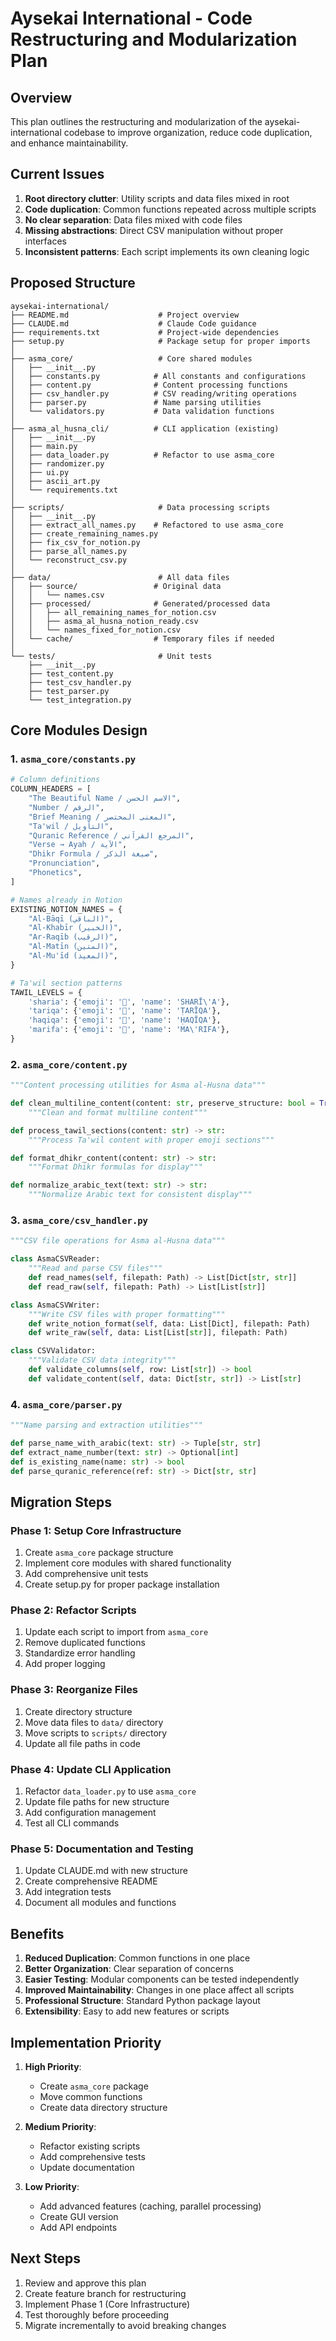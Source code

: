 # Aysekai International - Code Restructuring and Modularization Plan

## Overview
This plan outlines the restructuring and modularization of the aysekai-international codebase to improve organization, reduce code duplication, and enhance maintainability.

## Current Issues
1. **Root directory clutter**: Utility scripts and data files mixed in root
2. **Code duplication**: Common functions repeated across multiple scripts
3. **No clear separation**: Data files mixed with code files
4. **Missing abstractions**: Direct CSV manipulation without proper interfaces
5. **Inconsistent patterns**: Each script implements its own cleaning logic

## Proposed Structure

```
aysekai-international/
├── README.md                    # Project overview
├── CLAUDE.md                    # Claude Code guidance
├── requirements.txt             # Project-wide dependencies
├── setup.py                     # Package setup for proper imports
│
├── asma_core/                   # Core shared modules
│   ├── __init__.py
│   ├── constants.py            # All constants and configurations
│   ├── content.py              # Content processing functions
│   ├── csv_handler.py          # CSV reading/writing operations
│   ├── parser.py               # Name parsing utilities
│   └── validators.py           # Data validation functions
│
├── asma_al_husna_cli/          # CLI application (existing)
│   ├── __init__.py
│   ├── main.py
│   ├── data_loader.py          # Refactor to use asma_core
│   ├── randomizer.py
│   ├── ui.py
│   ├── ascii_art.py
│   └── requirements.txt
│
├── scripts/                     # Data processing scripts
│   ├── __init__.py
│   ├── extract_all_names.py    # Refactored to use asma_core
│   ├── create_remaining_names.py
│   ├── fix_csv_for_notion.py
│   ├── parse_all_names.py
│   └── reconstruct_csv.py
│
├── data/                        # All data files
│   ├── source/                 # Original data
│   │   └── names.csv
│   ├── processed/              # Generated/processed data
│   │   ├── all_remaining_names_for_notion.csv
│   │   ├── asma_al_husna_notion_ready.csv
│   │   └── names_fixed_for_notion.csv
│   └── cache/                  # Temporary files if needed
│
└── tests/                       # Unit tests
    ├── __init__.py
    ├── test_content.py
    ├── test_csv_handler.py
    ├── test_parser.py
    └── test_integration.py
```

## Core Modules Design

### 1. `asma_core/constants.py`
```python
# Column definitions
COLUMN_HEADERS = [
    "The Beautiful Name / الاسم الحسن",
    "Number / الرقم",
    "Brief Meaning / المعنى المختصر",
    "Ta'wil / التأويل",
    "Quranic Reference / المرجع القرآني",
    "Verse → Ayah / الآية",
    "Dhikr Formula / صيغة الذكر",
    "Pronunciation",
    "Phonetics",
]

# Names already in Notion
EXISTING_NOTION_NAMES = {
    "Al-Bāqī (الباقي)",
    "Al-Khabīr (الخبير)",
    "Ar-Raqīb (الرقيب)",
    "Al-Matīn (المتين)",
    "Al-Mu'īd (المعيد)",
}

# Ta'wil section patterns
TAWIL_LEVELS = {
    'sharia': {'emoji': '📿', 'name': 'SHARĪ\'A'},
    'tariqa': {'emoji': '🚶', 'name': 'ṬARĪQA'},
    'haqiqa': {'emoji': '💎', 'name': 'ḤAQĪQA'},
    'marifa': {'emoji': '🌟', 'name': 'MA\'RIFA'},
}
```

### 2. `asma_core/content.py`
```python
"""Content processing utilities for Asma al-Husna data"""

def clean_multiline_content(content: str, preserve_structure: bool = True) -> str:
    """Clean and format multiline content"""

def process_tawil_sections(content: str) -> str:
    """Process Ta'wil content with proper emoji sections"""

def format_dhikr_content(content: str) -> str:
    """Format Dhikr formulas for display"""

def normalize_arabic_text(text: str) -> str:
    """Normalize Arabic text for consistent display"""
```

### 3. `asma_core/csv_handler.py`
```python
"""CSV file operations for Asma al-Husna data"""

class AsmaCSVReader:
    """Read and parse CSV files"""
    def read_names(self, filepath: Path) -> List[Dict[str, str]]
    def read_raw(self, filepath: Path) -> List[List[str]]

class AsmaCSVWriter:
    """Write CSV files with proper formatting"""
    def write_notion_format(self, data: List[Dict], filepath: Path)
    def write_raw(self, data: List[List[str]], filepath: Path)

class CSVValidator:
    """Validate CSV data integrity"""
    def validate_columns(self, row: List[str]) -> bool
    def validate_content(self, data: Dict[str, str]) -> List[str]
```

### 4. `asma_core/parser.py`
```python
"""Name parsing and extraction utilities"""

def parse_name_with_arabic(text: str) -> Tuple[str, str]
def extract_name_number(text: str) -> Optional[int]
def is_existing_name(name: str) -> bool
def parse_quranic_reference(ref: str) -> Dict[str, str]
```

## Migration Steps

### Phase 1: Setup Core Infrastructure
1. Create `asma_core` package structure
2. Implement core modules with shared functionality
3. Add comprehensive unit tests
4. Create setup.py for proper package installation

### Phase 2: Refactor Scripts
1. Update each script to import from `asma_core`
2. Remove duplicated functions
3. Standardize error handling
4. Add proper logging

### Phase 3: Reorganize Files
1. Create directory structure
2. Move data files to `data/` directory
3. Move scripts to `scripts/` directory
4. Update all file paths in code

### Phase 4: Update CLI Application
1. Refactor `data_loader.py` to use `asma_core`
2. Update file paths for new structure
3. Add configuration management
4. Test all CLI commands

### Phase 5: Documentation and Testing
1. Update CLAUDE.md with new structure
2. Create comprehensive README
3. Add integration tests
4. Document all modules and functions

## Benefits

1. **Reduced Duplication**: Common functions in one place
2. **Better Organization**: Clear separation of concerns
3. **Easier Testing**: Modular components can be tested independently
4. **Improved Maintainability**: Changes in one place affect all scripts
5. **Professional Structure**: Standard Python package layout
6. **Extensibility**: Easy to add new features or scripts

## Implementation Priority

1. **High Priority**:
   - Create `asma_core` package
   - Move common functions
   - Create data directory structure

2. **Medium Priority**:
   - Refactor existing scripts
   - Add comprehensive tests
   - Update documentation

3. **Low Priority**:
   - Add advanced features (caching, parallel processing)
   - Create GUI version
   - Add API endpoints

## Next Steps

1. Review and approve this plan
2. Create feature branch for restructuring
3. Implement Phase 1 (Core Infrastructure)
4. Test thoroughly before proceeding
5. Migrate incrementally to avoid breaking changes